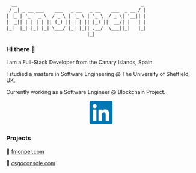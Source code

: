 ```
  __                                              _ 
 / _| _ __ ___    ___   _ __   _ __    ___  _ __ / |
| |_ | '_ ` _ \  / _ \ | '_ \ | '_ \  / _ \| '__|| |
|  _|| | | | | || (_) || | | || |_) ||  __/| |   | |
|_|  |_| |_| |_| \___/ |_| |_|| .__/  \___||_|   |_|
                              |_|                   
```

### Hi there 👋

I am a Full-Stack Developer from the Canary Islands, Spain.

I studied a masters in Software Engineering @ The University of Sheffield, UK.

Currently working as a Software Engineer @ Blockchain Project.

<div align="center">
  <a href="https://www.linkedin.com/in/fmonper1/">
   <img src="https://raw.githubusercontent.com/devicons/devicon/master/icons/linkedin/linkedin-original.svg" width="64px"></img>
  </a>
</div>

### Projects
🔗 [fmonper.com](https://fmonper.com)

🔗 [csgoconsole.com](https://csgoconsole.com)

<!--
**fmonper1/fmonper1** is a ✨ _special_ ✨ repository because its `README.md` (this file) appears on your GitHub profile.

Here are some ideas to get you started:

- 🔭 I’m currently working on ...
- 🌱 I’m currently learning ...
- 👯 I’m looking to collaborate on ...
- 🤔 I’m looking for help with ...
- 💬 Ask me about ...
- 📫 How to reach me: ...
- 😄 Pronouns: ...
- ⚡ Fun fact: ...
-->

